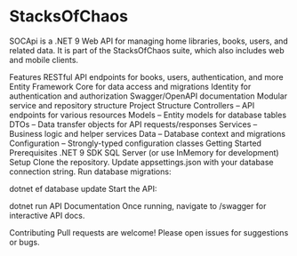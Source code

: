 # StacksOfChaos
SOCApi is a .NET 9 Web API for managing home libraries, books, users, and related data. It is part of the StacksOfChaos suite, which also includes web and mobile clients.

Features
RESTful API endpoints for books, users, authentication, and more
Entity Framework Core for data access and migrations
Identity for authentication and authorization
Swagger/OpenAPI documentation
Modular service and repository structure
Project Structure
Controllers – API endpoints for various resources
Models – Entity models for database tables
DTOs – Data transfer objects for API requests/responses
Services – Business logic and helper services
Data – Database context and migrations
Configuration – Strongly-typed configuration classes
Getting Started
Prerequisites
.NET 9 SDK
SQL Server (or use InMemory for development)
Setup
Clone the repository.
Update appsettings.json with your database connection string.
Run database migrations:

dotnet ef database update
Start the API:

dotnet run
API Documentation
Once running, navigate to /swagger for interactive API docs.

Contributing
Pull requests are welcome! Please open issues for suggestions or bugs.

